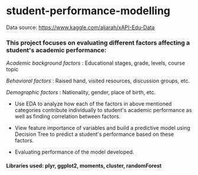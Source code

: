 # student-performance-modelling
Data source: https://www.kaggle.com/aljarah/xAPI-Edu-Data
### This project focuses on evaluating different factors affecting a student's academic performance:

_Academic background factors_ : Educational stages, grade, levels, course topic

_Behavioral factors_ : Raised hand, visited resources, discussion groups, etc.

_Demographic factors_ : Nationality, gender, place of birth, etc.

- Use EDA to analyze how each of the factors in above mentioned categories contribute individually to student's academic performance as well as finding correlation between factors.

- View feature importance of variables and build a predictive model using Decision Tree to predict a student's performance based on these factors.

- Evaluating performance of the model developed.

#### Libraries used: plyr, ggplot2, moments, cluster, randomForest
